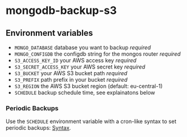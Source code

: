 # mongodb-backup-s3

## Environment variables

- `MONGO_DATABASE`  database you want to backup *required*
- `MONGO_CONFIGDB` the configdb string for the mongos router *required*
- `S3_ACCESS_KEY_ID` your AWS access key *required*
- `S3_SECRET_ACCESS_KEY` your AWS secret key *required*
- `S3_BUCKET` your AWS S3 bucket path *required*
- `S3_PREFIX` path prefix in your bucket *required*
- `S3_REGION` the AWS S3 bucket region (default: eu-central-1)
- `SCHEDULE` backup schedule time, see explainatons below

### Periodic Backups

Use the `SCHEDULE` environment variable with a cron-like syntax to set periodic backups: [Syntax](http://godoc.org/github.com/robfig/cron#hdr-Predefined_schedules).
